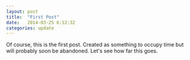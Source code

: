 ```yaml
---
layout: post
title:  "First Post"
date:   2014-03-25 6:12:32
categories: update
---
```


Of course, this is the first post.  Created as something to occupy time but will probably soon be abandoned.  Let's see how far this goes.